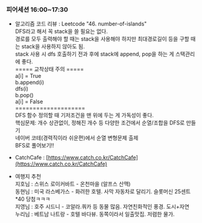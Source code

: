 ### 피어세션 16:00~17:30

- 알고리즘 코드 리뷰 : Leetcode "46. number-of-islands" \
DFS라고 해서 꼭 stack을 쓸 필요는 없다. \
경로를 모두 출력해야 할 때는 stack을 사용해야 하지만
최대경로길이 등을 구할 때는 stack을 사용하지 않아도 됨. \
stack 사용 시 dfs 호출하기 전과 후에 stack에 append, pop을 하는 게 스택관리에 좋다. \
=====  교착상태 주의  ===== \
a[i] = True  \
b.append(i)  \
dfs(i)       \
b.pop()      \
a[i] = False \
==================== \
DFS 함수 정의할 때 기저조건을 맨 위에 두는 게 가독성이 좋다. \
핵심문제: 개수 상관없이, 정해진 개수 등 다양한 조건에서 순열/조합을 DFS로 만들기 \
               네이버 코테(경력직이라 쉬운편)에서 순열 변형문제 출제 \
BFS로 풀어보기!!

- CatchCafe : [https://www.catch.co.kr/CatchCafe](https://www.catch.co.kr/CatchCafe)

- 여행지 추천 \
지호님 : 스위스 로이커바트 - 온천마을 (알프스 산맥) \
동현님 : 미국 라스베가스 - 화려한 호텔. 사막 자동차로 달리기. 슬롯머신 25센트*40 당첨ㅋㅋㅋ  \
지영님 : 호주 시드니 - 코알라.쿼카 등 동물 많음. 자연친화적인 풍경. 도시+자연  \
누리님 : 베트남 나트랑 - 호텔 바다뷰. 동쪽이라서 일출맛집. 저렴한 물가.

